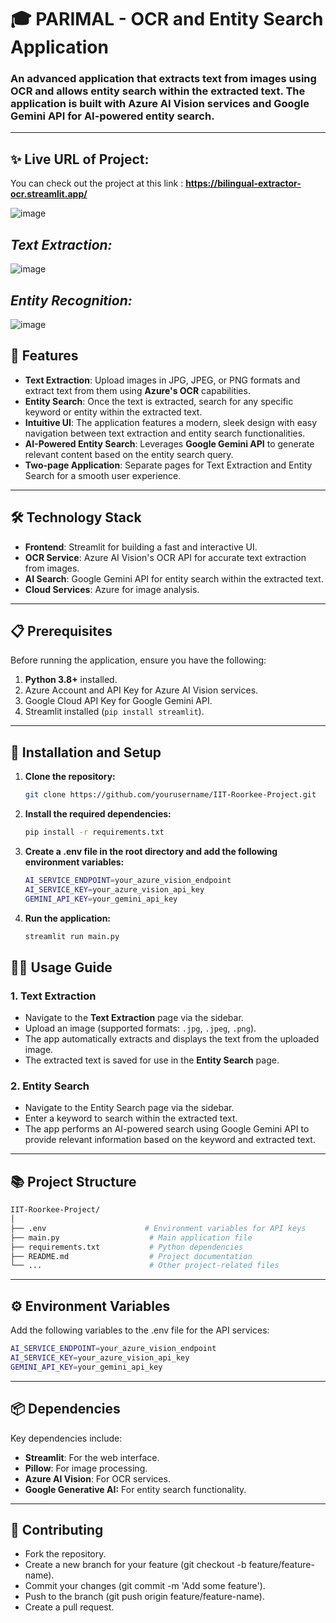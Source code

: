 # 🎓 PARIMAL - OCR and Entity Search Application

### An advanced application that extracts text from images using OCR and allows entity search within the extracted text. The application is built with Azure AI Vision services and Google Gemini API for AI-powered entity search.

---

## ✨ Live URL of Project: 

You can check out the project at this link : **https://bilingual-extractor-ocr.streamlit.app/**

![image](https://github.com/user-attachments/assets/290fdf70-1d2d-4541-a634-379caaf7da39)

## ***Text Extraction:***

![image](https://github.com/user-attachments/assets/b4a244be-4a06-4e41-a250-7804c4fffe43)

## ***Entity Recognition:***

![image](https://github.com/user-attachments/assets/03ff31d2-821b-4c3d-a0a0-d985cdd734dc)


## 🚀 Features

- **Text Extraction**: Upload images in JPG, JPEG, or PNG formats and extract text from them using **Azure's OCR** capabilities.
- **Entity Search**: Once the text is extracted, search for any specific keyword or entity within the extracted text.
- **Intuitive UI**: The application features a modern, sleek design with easy navigation between text extraction and entity search functionalities.
- **AI-Powered Entity Search**: Leverages **Google Gemini API** to generate relevant content based on the entity search query.
- **Two-page Application**: Separate pages for Text Extraction and Entity Search for a smooth user experience.

---

## 🛠️ Technology Stack

- **Frontend**: Streamlit for building a fast and interactive UI.
- **OCR Service**: Azure AI Vision's OCR API for accurate text extraction from images.
- **AI Search**: Google Gemini API for entity search within the extracted text.
- **Cloud Services**: Azure for image analysis.

---

## 📋 Prerequisites

Before running the application, ensure you have the following:

1. **Python 3.8+** installed.
2. Azure Account and API Key for Azure AI Vision services.
3. Google Cloud API Key for Google Gemini API.
4. Streamlit installed (`pip install streamlit`).

---

## 🔧 Installation and Setup

1. **Clone the repository:**

   ```bash
   git clone https://github.com/yourusername/IIT-Roorkee-Project.git
   ```
   
2. **Install the required dependencies:**

   ```bash
   pip install -r requirements.txt
   ```

3. **Create a .env file in the root directory and add the following environment variables:**

   ```bash
   AI_SERVICE_ENDPOINT=your_azure_vision_endpoint
   AI_SERVICE_KEY=your_azure_vision_api_key
   GEMINI_API_KEY=your_gemini_api_key
   ```

4. **Run the application:**

   ```bash
   streamlit run main.py
   ```

## 🧑‍💻 Usage Guide

### 1. Text Extraction

- Navigate to the **Text Extraction** page via the sidebar.
- Upload an image (supported formats: `.jpg`, `.jpeg`, `.png`).
- The app automatically extracts and displays the text from the uploaded image.
- The extracted text is saved for use in the **Entity Search** page.

### 2. Entity Search

- Navigate to the Entity Search page via the sidebar.
- Enter a keyword to search within the extracted text.
- The app performs an AI-powered search using Google Gemini API to provide relevant information based on the keyword and extracted text.

---

## 📚 Project Structure

```bash
IIT-Roorkee-Project/
│
├── .env                      # Environment variables for API keys
├── main.py                    # Main application file
├── requirements.txt           # Python dependencies
├── README.md                  # Project documentation
└── ...                        # Other project-related files
```

---

## ⚙️ Environment Variables

Add the following variables to the .env file for the API services:

```bash
AI_SERVICE_ENDPOINT=your_azure_vision_endpoint
AI_SERVICE_KEY=your_azure_vision_api_key
GEMINI_API_KEY=your_gemini_api_key
```

---

## 📦 Dependencies

Key dependencies include:

- **Streamlit**: For the web interface.
- **Pillow**: For image processing.
- **Azure AI Vision**: For OCR services.
- **Google Generative AI:** For entity search functionality.

---

## 🤝 Contributing

- Fork the repository.
- Create a new branch for your feature (git checkout -b feature/feature-name).
- Commit your changes (git commit -m 'Add some feature').
- Push to the branch (git push origin feature/feature-name).
- Create a pull request.
